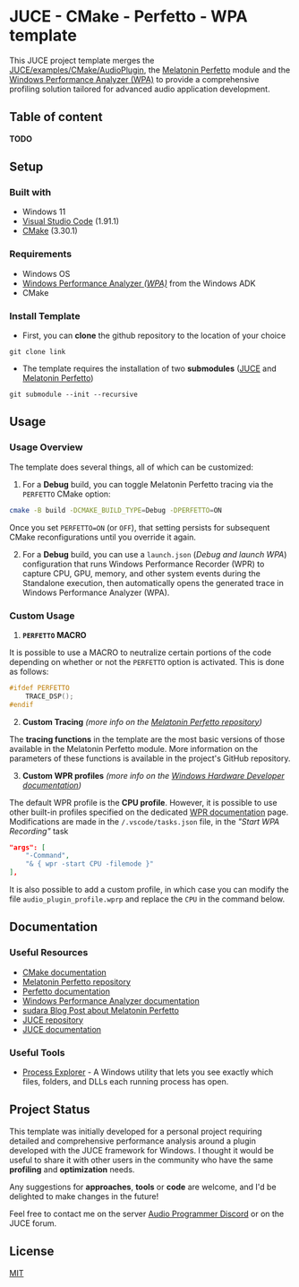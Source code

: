 # JUCE - CMake - Perfetto - WPA template

This JUCE project template merges the [JUCE/examples/CMake/AudioPlugin](https://github.com/juce-framework/JUCE/tree/master/examples/CMake/AudioPlugin), the [Melatonin Perfetto](https://github.com/sudara/melatonin_perfetto) module and the [Windows Performance Analyzer (WPA)](https://learn.microsoft.com/fr-fr/windows-hardware/test/wpt/windows-performance-analyzer) to provide a comprehensive profiling solution tailored for advanced audio application development.

## Table of content

**TODO**


## Setup

### Built with
- Windows 11
- [Visual Studio Code](https://code.visualstudio.com/) (1.91.1)
- [CMake](https://cmake.org/) (3.30.1)

### Requirements
- Windows OS
- [Windows Performance Analyzer *(WPA)*](https://learn.microsoft.com/fr-fr/windows-hardware/test/wpt/windows-performance-analyzer) from the Windows ADK
- CMake

### Install Template
- First, you can **clone** the github repository to the location of your choice
```git 
git clone link
```

- The template requires the installation of two **submodules** ([JUCE](https://github.com/juce-framework/JUCE) and [Melatonin Perfetto](https://github.com/sudara/melatonin_perfetto))
```git
git submodule --init --recursive
```


## Usage

### Usage Overview
The template does several things, all of which can be customized: 

1. For a **Debug** build, you can toggle Melatonin Perfetto tracing via the `PERFETTO` CMake option:

```bash
cmake -B build -DCMAKE_BUILD_TYPE=Debug -DPERFETTO=ON
```

Once you set `PERFETTO=ON` (or `OFF`), that setting persists for subsequent CMake reconfigurations until you override it again.

2. For a **Debug** build, you can use a `launch.json` (*Debug and launch WPA*) configuration that runs Windows Performance Recorder (WPR) to capture CPU, GPU, memory, and other system events during the Standalone execution, then automatically opens the generated trace in Windows Performance Analyzer (WPA).

### Custom Usage
1. **`PERFETTO` MACRO**

It is possible to use a MACRO to neutralize certain portions of the code depending on whether or not the `PERFETTO` option is activated. This is done as follows:
```cpp
#ifdef PERFETTO
    TRACE_DSP();
#endif
```

2. **Custom Tracing** *(more info on the [Melatonin Perfetto repository](https://github.com/sudara/melatonin_perfetto?tab=readme-ov-file#step-2-pepper-around-some-sweet-sweet-trace-macros))*

The **tracing functions** in the template are the most basic versions of those available in the Melatonin Perfetto module. More information on the parameters of these functions is available in the project's GitHub repository.

3. **Custom WPR profiles** *(more info on the [Windows Hardware Developer documentation](https://learn.microsoft.com/en-us/windows-hardware/test/wpt/recording-with-custom-profiles))*

The default WPR profile is the **CPU profile**. However, it is possible to use other built-in profiles specified on the dedicated [WPR documentation](https://learn.microsoft.com/en-us/windows-hardware/test/wpt/built-in-recording-profiles) page. Modifications are made in the `/.vscode/tasks.json` file, in the *"Start WPA Recording"* task
```json
"args": [
    "-Command",
    "& { wpr -start CPU -filemode }"
],
```

It is also possible to add a custom profile, in which case you can modify the file `audio_plugin_profile.wprp` and replace the `CPU` in the command below.


## Documentation

### Useful Resources
- [CMake documentation](https://cmake.org/documentation/)
- [Melatonin Perfetto repository](https://github.com/sudara/melatonin_perfetto)
- [Perfetto documentation](https://perfetto.dev/docs/)
- [Windows Performance Analyzer documentation](https://learn.microsoft.com/en-us/windows-hardware/test/wpt/windows-performance-analyzer)
- [sudara Blog Post about Melatonin Perfetto](https://melatonin.dev/blog/using-perfetto-with-juce-for-dsp-and-ui-performance-tuning/)
- [JUCE repository](https://github.com/juce-framework/JUCE)
- [JUCE documentation](https://juce.com/)

### Useful Tools
- [Process Explorer](https://learn.microsoft.com/fr-fr/sysinternals/downloads/process-explorer) - A Windows utility that lets you see exactly which files, folders, and DLLs each running process has open.


## Project Status
This template was initially developed for a personal project requiring detailed and comprehensive performance analysis around a plugin developed with the JUCE framework for Windows. I thought it would be useful to share it with other users in the community who have the same **profiling** and **optimization** needs.

Any suggestions for **approaches**, **tools** or **code** are welcome, and I'd be delighted to make changes in the future!

Feel free to contact me on the server [Audio Programmer Discord](https://www.theaudioprogrammer.com/discord) or on the JUCE forum.


## License

[MIT](https://choosealicense.com/licenses/mit/)